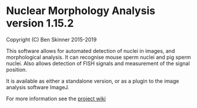 # Nuclear Morphology Analysis version 1.15.2 #

Copyright (C) Ben Skinner 2015-2019

This software allows for automated detection of nuclei in images,
and morphological analysis. It can recognise mouse sperm nuclei and
pig sperm nuclei. Also allows detection of FISH signals and 
measurement of the signal position.

It is available as either a standalone version, or as a plugin to the image analysis software ImageJ. 

For more information see the [project wiki](https://bitbucket.org/bmskinner/nuclear_morphology/wiki/Home)
